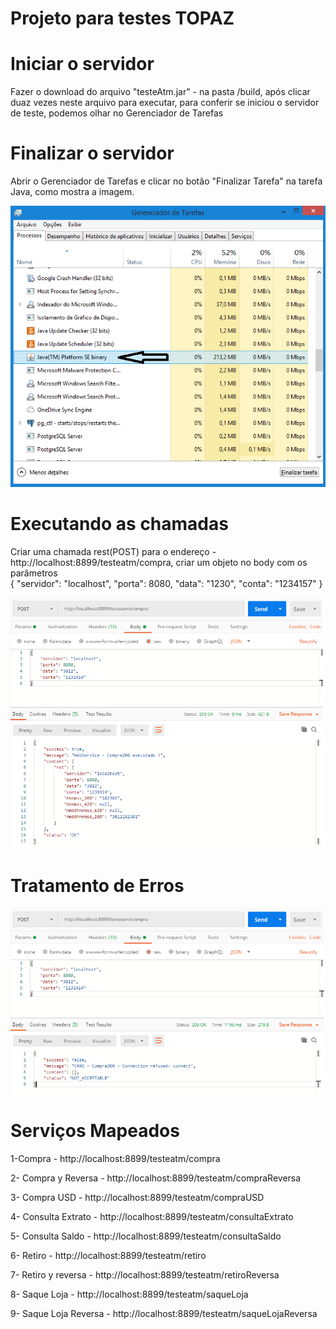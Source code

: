 # Projeto para testes TOPAZ 


# Iniciar o servidor 
 Fazer o download do arquivo "testeAtm.jar" - na pasta /build, após clicar duaz vezes neste arquivo para executar, para conferir se iniciou o servidor de teste, podemos olhar no Gerenciador de Tarefas 

# Finalizar o servidor 
   Abrir o Gerenciador de Tarefas e clicar no botão "Finalizar Tarefa" na tarefa Java, como mostra a imagem.
   
![Screenshot](java-jar.png)


# Executando as chamadas
  Criar uma chamada rest(POST) para o endereço - http://localhost:8899/testeatm/compra, criar um objeto no body com os parâmetros  
  {
  	"servidor": "localhost",
    "porta": 8080,
    "data": "1230",
    "conta": "1234157"
  }
  
 ![Screenshot](postman-conta-ok.png)
 
 
 # Tratamento de Erros
 ![Screenshot](postman-conta-erro.png)
 
 
 # Serviços Mapeados 
  
 1-Compra - http://localhost:8899/testeatm/compra 

2- Compra y Reversa - http://localhost:8899/testeatm/compraReversa

3- Compra USD - http://localhost:8899/testeatm/compraUSD

4- Consulta Extrato - http://localhost:8899/testeatm/consultaExtrato

5- Consulta Saldo - http://localhost:8899/testeatm/consultaSaldo

6- Retiro - http://localhost:8899/testeatm/retiro

7- Retiro y reversa - http://localhost:8899/testeatm/retiroReversa
  
8- Saque Loja - http://localhost:8899/testeatm/saqueLoja

9- Saque Loja Reversa - http://localhost:8899/testeatm/saqueLojaReversa
  
